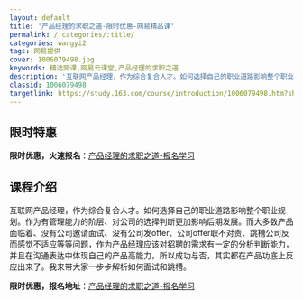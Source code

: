 ```yaml
---
layout: default
title: '产品经理的求职之道-限时优惠-网易精品课'
permalink: /:categories/:title/
categories: wangyi2
tags: 网易提供
cover: 1006079498.jpg
keywords: 精选网课,网易云课堂,产品经理的求职之道
description: '互联网产品经理，作为综合复合人才。如何选择自己的职业道路影响整个职业规划。作为有管理能力的阶层、对公司的选择判断更加影响'
classid: 1006079498
targetlink: https://study.163.com/course/introduction/1006079498.htm?share=1&shareId=1025206652&utm_campaign=share&utm_medium=iphoneShare&utm_source=&utm_u=1025206652
---
```


## 限时特惠

**限时优惠，火速报名**：[产品经理的求职之道-报名学习](https://study.163.com/course/introduction/1006079498.htm?share=1&shareId=1025206652&utm_campaign=share&utm_medium=iphoneShare&utm_source=&utm_u=1025206652)

## 课程介绍

互联网产品经理，作为综合复合人才。如何选择自己的职业道路影响整个职业规划。作为有管理能力的阶层、对公司的选择判断更加影响后期发展。而大多数产品面临着、没有公司邀请面试、没有公司发offer、公司offer职不对责、跳槽公司反而感觉不适应等等问题，作为产品经理应该对招聘的需求有一定的分析判断能力，并且在沟通表达中体现自己的产品高能力，所以成功与否，其实都在产品功底上反应出来了。我来带大家一步步解析如何面试和跳槽。

**限时优惠，报名地址**：[产品经理的求职之道-报名学习](https://study.163.com/course/introduction/1006079498.htm?share=1&shareId=1025206652&utm_campaign=share&utm_medium=iphoneShare&utm_source=&utm_u=1025206652)

